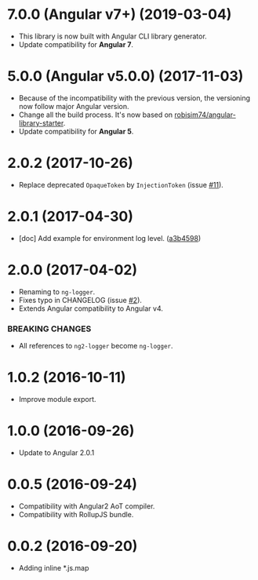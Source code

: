 # 7.0.0 (Angular v7+) (2019-03-04)
 * This library is now built with Angular CLI library generator.
 * Update compatibility for **Angular 7**.

# 5.0.0 (Angular v5.0.0) (2017-11-03)
 * Because of the incompatibility with the previous version, the versioning now follow major Angular version.
 * Change all the build process. It's now based on [robisim74/angular-library-starter](https://github.com/robisim74/angular-library-starter).
 * Update compatibility for **Angular 5**.

# 2.0.2 (2017-10-26)
 * Replace deprecated `OpaqueToken` by `InjectionToken` (issue [#11](https://github.com/noemi-salaun/ng-logger/issues/11)).

# 2.0.1 (2017-04-30)
 * [doc] Add example for environment log level. ([a3b4598](https://github.com/noemi-salaun/ng-logger/commit/a3b45986ba0b501d2614685f84b6cf2fcac3eeff))

# 2.0.0 (2017-04-02)
 * Renaming to `ng-logger`.
 * Fixes typo in CHANGELOG (issue [#2](https://github.com/noemi-salaun/ng-logger/issues/2)).
 * Extends Angular compatibility to Angular v4.
 
### BREAKING CHANGES
 * All references to `ng2-logger` become `ng-logger`.

# 1.0.2 (2016-10-11)
 * Improve module export.

# 1.0.0 (2016-09-26)
 * Update to Angular 2.0.1

# 0.0.5 (2016-09-24)

 * Compatibility with Angular2 AoT compiler.
 * Compatibility with RollupJS bundle.
 
# 0.0.2 (2016-09-20)

 * Adding inline *.js.map
